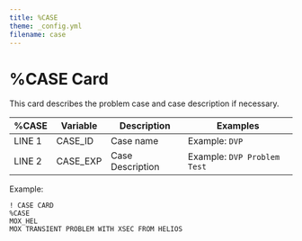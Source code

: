 ```yaml
---
title: %CASE
theme: _config.yml
filename: case
---
```


# %CASE Card

This card describes the problem case and case description if necessary.

| %CASE | Variable | Description | Examples |
| --- | --- | --- | --- |
| LINE 1 | CASE_ID | Case name | Example: `DVP` |
| LINE 2 | CASE_EXP | Case Description | Example: `DVP Problem Test` |

Example:
```
! CASE CARD
%CASE
MOX_HEL
MOX TRANSIENT PROBLEM WITH XSEC FROM HELIOS
```
